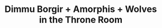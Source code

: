 ---
layout: post
category: concert
title: Dimmu Borgir + Amorphis + Wolves in the Throne Room
artists: 
- Dimmu Borgir
- Amorphis
- Wolves in the Throne Room
place: 
- Bataclan
country: France
city: Paris
---